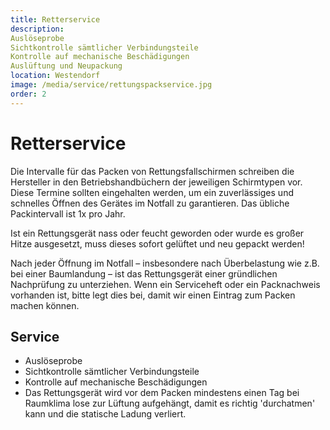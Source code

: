 ```yaml
---
title: Retterservice
description:
Auslöseprobe
Sichtkontrolle sämtlicher Verbindungsteile
Kontrolle auf mechanische Beschädigungen
Auslüftung und Neupackung 
location: Westendorf
image: /media/service/rettungspackservice.jpg
order: 2
---
```


# Retterservice

Die Intervalle für das Packen von Rettungsfallschirmen schreiben die Hersteller in den Betriebshandbüchern der jeweiligen Schirmtypen vor. Diese Termine sollten eingehalten werden, um ein zuverlässiges und schnelles Öffnen des Gerätes im Notfall zu garantieren. Das übliche Packintervall ist 1x pro Jahr.

Ist ein Rettungsgerät nass oder feucht geworden oder wurde es großer Hitze ausgesetzt, muss dieses sofort gelüftet und neu gepackt werden!

Nach jeder Öffnung im Notfall – insbesondere nach Überbelastung wie z.B. bei einer Baumlandung – ist das Rettungsgerät einer gründlichen Nachprüfung zu unterziehen. Wenn ein Serviceheft oder ein Packnachweis vorhanden ist, bitte legt dies bei, damit wir einen Eintrag zum Packen machen können.


## Service

- Auslöseprobe
- Sichtkontrolle sämtlicher Verbindungsteile
- Kontrolle auf mechanische Beschädigungen
- Das Rettungsgerät wird vor dem Packen mindestens einen Tag bei Raumklima lose zur Lüftung aufgehängt, damit es richtig 'durchatmen' kann und die statische Ladung verliert.


<ContentImageGallery path="/media/service/rettungspackservicek/"/>
